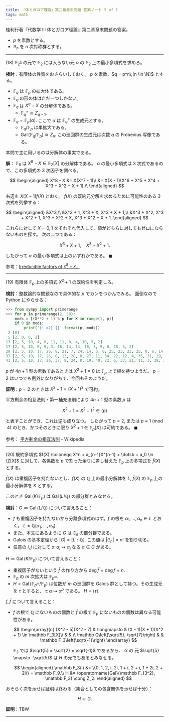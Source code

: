 ```yaml
---
title: 『体とガロア理論』第二章章末問題 答案ノート 5 of 7
tags: math
---
```


桂利行著『代数学 III 体とガロア理論』第二章章末問題の答案。

* $p$ を素数とする。
* $\mathfrak S_n$ を $n$ 次対称群とする。

----

$(18)$ $\mathbb F_{2^3}$ の元で $\mathbb F_2$ には入らない元 $\alpha$
の $\mathbb F_2$ 上の最小多項式を求めろ。

**検討**：有限体の性質をおさらいしておく。
$p$ を素数、$q = p^n\;(n \in \N)$ とする。

* $\mathbb F_q$ は $\mathbb F_p$ の拡大体である。
* $\mathbb F_q$ の形の体はただ一つしかない。
* $\mathbb F_q$ は $X^q - X$ の分解体である。
  * $\mathbb F_q^\times \cong Z_{q - 1}.$
* $\mathbb F_q = \mathbb F_p(\alpha).$ ここで $\alpha$ は
  $\mathbb F_q^\times$ の生成元とする。
  * $\mathbb F_q/\mathbb F_p$ は単拡大である。
  * $\operatorname{Gal}(\mathbb F_q/\mathbb F_p) \cong Z_n.$
    この巡回群の生成元は次数 $q$ の Frobenius 写像である。

本問で主に用いるのは分解体の事実である。

**解**：
$\mathbb F_8$ は $X^8 - X \in \mathbb F_2[X]$ の分解体である。
$\alpha$ の最小多項式は $3$ 次式であるので、この多項式の $3$ 次因子を調べる。

$$
\begin{aligned}
X^8 - X &= X(X^7 - 1)\\
&= X(X - 1)(X^6 + X^5 + X^4 + X^3 + X^2 + X + 1).\\
\end{aligned}
$$

右辺を $X(X - 1)f(X)$ とおく。
$f(X)$ の既約元分解を求めるために可能性のある $3$ 次式を列挙する：

$$
\begin{aligned}
&X^3,\\
&X^3 + 1, X^3 + X, X^3 + X + 1,\\
&X^3 + X^2, X^3 + X^2 + 1, X^3 + X^2 + X, X^3 + X^2 + X + 1.
\end{aligned}
$$

これらに対して $X = 0, 1$ をそれぞれ代入して、値がどちらに対してもゼロにならないものを探す。
次の二つである：

$$
X^3 + X + 1,\quad X^3 + X^2 + 1.
$$

したがって $\alpha$ の最小多項式は上のいずれかである。
$\blacksquare$

参考：[Irreducible factors of $x^8 - x$...](https://math.stackexchange.com/questions/3072331/irreducible-factors-of-x8-x-in-z-2zx)

----

$(19)$ 有限体 $\mathbb F_p$ 上の多項式 $X^2 + 1$ の既約性を判定しろ。

**検討**：整数論的な問題なので具体的な $p$ でカンをつかんでみる。
面倒なので Python にやらせる：

```python
>>> from sympy import primerange
>>> for p in primerange(2, 50):
    mods = [(X**2 + 1) % p for X in range(1, p)]
    if 0 in mods:
        print('{: >2} {}'.format(p, mods))
 2 [0]
 5 [2, 0, 0, 2]
13 [2, 5, 10, 4, 0, 11, 11, 0, 4, 10, 5, 2]
17 [2, 5, 10, 0, 9, 3, 16, 14, 14, 16, 3, 9, 0, 10, 5, 2]
29 [2, 5, 10, 17, 26, 8, 21, 7, 24, 14, 6, 0, 25, 23, 23, 25, 0, 6, 14, 24, 7, 21, 8, 26, 17, 10, 5, 2]
37 [2, 5, 10, 17, 26, 0, 13, 28, 8, 27, 11, 34, 22, 12, 4, 35, 31, 29, 29, 31, 35, 4, 12, 22, 34, 11, 27, 8, 28, 13, 0, 26, 17, 10, 5, 2]
41 [2, 5, 10, 17, 26, 37, 9, 24, 0, 19, 40, 22, 6, 33, 21, 11, 3, 38, 34, 32, 32, 34, 38, 3, 11, 21, 33, 6, 22, 40, 19, 0, 24, 9, 37, 26, 17, 10, 5, 2]
```

$p$ が $4n + 1$ 型の素数であるときは $X^2 + 1 = 0$ は $\mathbb F_p$ 上で根を持つようだ。
$p = 2$ はいつでも例外になりがちで、今回もそのようだ。

**証明**：$p = 2$ のときは $X^2 + 1 = (X + 1)^2$ で可約。

平方剰余の相互法則・第一補充法則により $4n + 1$ 型の素数 $p$ は

$$
X^2 + 1 = X^2 + 1^2 \in (p)
$$

と表すことができ、これは逆も成り立つ。
したがって $p = 2,$ または $p \equiv 1 \pmod 4$
のとき、かつそのときに限り $X^2 + 1 \in \mathbb F_p[X]$ は可約である。
$\blacksquare$

参考：
[平方剰余の相互法則](https://ja.wikipedia.org/wiki/%E5%B9%B3%E6%96%B9%E5%89%B0%E4%BD%99%E3%81%AE%E7%9B%B8%E4%BA%92%E6%B3%95%E5%89%87) - Wikipedia

----

$(20)$ 既約多項式 $f(X) \coloneqq X^n + a_{n-1}X^{n-1} + \dotsb + a_0 \in \Z[X]$
に対して、各係数を $p$ で割った余りに差し替えた $\mathbb F_p$ 上の多項式を
$\bar f(X)$ とする。

$\bar f(X)$ は重複因子を持たないとし、$f(X)$ の $\mathbb Q$ 上の最小分解体を
$L,$ $\bar f(X)$ の $\mathbb F_p$ 上の最小分解体を $K$ とする。

このとき $\operatorname{Gal}(K/\mathbb F_p)$ は
$\operatorname{Gal}(L/\mathbb Q)$ の部分群とみなせる。

**検討**：$G \coloneqq \operatorname{Gal}(L/\mathbb Q)$ について言えること：

* $f$ も重複因子を持たないから分離多項式のはず。$f$ の根を
  $\alpha_1, \dotsc, \alpha_n \in L$ とおく。
  $L = \mathbb Q(\alpha_1, \dotsc, \alpha_n).$
* また、本文にあるように $G$ は $\mathfrak S_n$ の部分群である。
* Galois の基本定理から $\lvert G \rvert = [L : \mathbb Q].$
  この値は $\lvert \mathfrak S_n \rvert = n!$ を割り切る。
* 任意の $i, j$ に対して $\sigma\colon\alpha_i \longmapsto \alpha_j$
  なる $\sigma \in G$ がある。

$H \coloneqq \operatorname{Gal}(K/\mathbb F_p)$ について言えること：

* 重複因子がないという $\bar f$ の作り方から $\deg \bar f = \deg f = n.$
* $\mathbb F_p$ の $m$ 次拡大は $\mathbb F_{p^m}.$
* $H = \operatorname{Gal}(\mathbb F_{p^m}/\mathbb F_p)$ は位数が $m$
  の巡回群を Galois 群として持つ。その生成元を $\tau$ とすると、
  $\tau\colon \alpha \longmapsto \alpha^p$ である。
  $H = \langle \tau \rangle.$

$f, \bar f$ について言えること：

* $f$ の根で $\mathbb Q$ にないものの個数と
  $\bar f$ の根で $\mathbb F_p$ にないものの個数は異なる可能性がある。

  $$
  \begin{array}{c}
  (X^2 - 5)(X^2 - 7) & \longmapsto & (X - 1)(X + 1)(X^2 + 1) \in \mathbb F_3[X]\\
   & & \\
  \mathbb Q\left(\sqrt{5}, \sqrt{7}\right) & & \mathbb F_3\left(\sqrt{-1}\right)
  \end{array}
  $$

  $\mathbb F_3$ では $\sqrt{5} = \sqrt{2} = \sqrt{-1}$ であるから、
  $G$ の 元 $\sqrt{5} \mapsto -\sqrt{5}$ は $H$ の元でもあるとみなせる。

  $$
  \begin{aligned}
  \mathbb F_3(i) &= \{0, 1, 2, i, 2i, 1 + i, 2 + i, 1 + 2i, 2 + 2i\} = \mathbb F_9.\\
  H &= \operatorname{Gal}(\mathbb F_{3^2}, \mathbb F_3) \cong Z_2.
  \end{aligned}
  $$

おそらく次を示せば証明は終わる（集合としての包含関係を示せば十分）：

$$
H \subset G.
$$

**証明**：TBW

----
